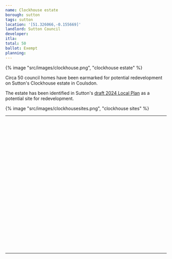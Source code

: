 ```yaml
---
name: Clockhouse estate 
borough: sutton
tags: sutton
location: '[51.326066,-0.155669]'
landlord: Sutton Council
developer:
itla: 
total: 50
ballot: Exempt
planning: 
---
```

{% image "src/images/clockhouse.png", "clockhouse estate" %}

Circa 50 council homes have been earmarked for potential redevelopment on Sutton's Clockhouse estate in Coulsdon.

The estate has been identified in Sutton's [draft 2024 Local Plan](https://www.sutton.gov.uk/documents/d/guest/local-plan-issues-and-preferred-options-2024-) as a potential site for redevelopment.

{% image "src/images/clockhousesites.png", "clockhouse sites" %}


---

<!------------THE CODE BELOW RENDERS THE MAP - DO NOT EDIT! ---------------------------->

<div id="map" style="width: 100%; height: 400px;"></div>

<script>
  var map = L.map('map').setView({{ location }}, 13);
  L.tileLayer('https://tile.openstreetmap.org/{z}/{x}/{y}.png', {
  maxZoom: 19,
attribution: '&copy; <a href="http://www.openstreetmap.org/copyright">OpenStreetMap</a>'
}).addTo(map);
var circle = L.circle({{ location }}, {
    color: 'red',
    fillColor: '#f03',
    fillOpacity: 0.5,
    radius: 500
}).addTo(map);
</script>

---
